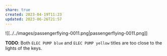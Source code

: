 ```yaml
---
share: true
created: 2023-04-19T11:23
updated: 2023-06-26T21:57
---
```

![[../../images/passengerflying-0011.png|passengerflying-0011.png]]

**TODO**: Both `ELEC PUMP blue` and `ELEC PUMP yellow` titles are too close to the lights of the keys.